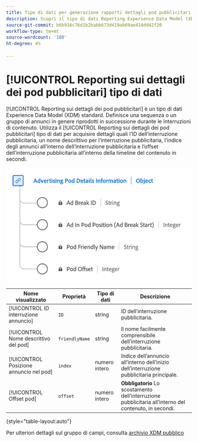 ```yaml
---
title: Tipo di dati per generazione rapporti dettagli pod pubblicitari
description: Scopri il tipo di dati Reporting Experience Data Model (XDM) di Advertising Pod Details.
source-git-commit: b6b916c76d1b2babb673d419ab69ae414dd42f20
workflow-type: tm+mt
source-wordcount: '180'
ht-degree: 4%

---
```


# [!UICONTROL Reporting sui dettagli dei pod pubblicitari] tipo di dati

[!UICONTROL Reporting sui dettagli dei pod pubblicitari] è un tipo di dati Experience Data Model (XDM) standard. Definisce una sequenza o un gruppo di annunci in genere riprodotti in successione durante le interruzioni di contenuto. Utilizza il [!UICONTROL Reporting sui dettagli dei pod pubblicitari] tipo di dati per acquisire dettagli quali l’ID dell’interruzione pubblicitaria, un nome descrittivo per l’interruzione pubblicitaria, l’indice degli annunci all’interno dell’interruzione pubblicitaria e l’offset dell’interruzione pubblicitaria all’interno della timeline del contenuto in secondi.

![Diagramma del tipo di dati Reporting dei dettagli del pod pubblicitario.](../images/data-types/advertising-pod-details-information.png)

| Nome visualizzato | Proprietà | Tipo di dati | Descrizione |
|----------------------------|------------------------|-----------|-------------------------------------------------------|
| [!UICONTROL ID interruzione annuncio] | `ID` | string | ID dell’interruzione pubblicitaria. |
| [!UICONTROL Nome descrittivo del pod] | `friendlyName` | string | Il nome facilmente comprensibile dell’interruzione pubblicitaria. |
| [!UICONTROL Posizione annuncio nel pod] | `index` | numero intero | Indice dell’annuncio all’interno dell’inizio dell’interruzione pubblicitaria principale. |
| [!UICONTROL Offset pod] | `offset` | numero intero | **Obbligatorio** Lo scostamento dell’interruzione pubblicitaria all’interno del contenuto, in secondi. |

{style="table-layout:auto"}

Per ulteriori dettagli sul gruppo di campi, consulta [archivio XDM pubblico](https://github.com/adobe/xdm/blob/master/components/datatypes/advertisingpoddetails.schema.json)
